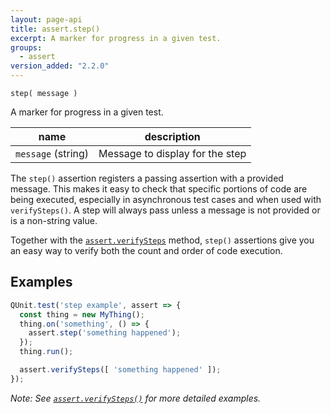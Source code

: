 ```yaml
---
layout: page-api
title: assert.step()
excerpt: A marker for progress in a given test.
groups:
  - assert
version_added: "2.2.0"
---
```


`step( message )`

A marker for progress in a given test.

| name | description |
|------|-------------|
| `message` (string) | Message to display for the step |

The `step()` assertion registers a passing assertion with a provided message. This makes it easy to check that specific portions of code are being executed, especially in asynchronous test cases and when used with `verifySteps()`. A step will always pass unless a message is not provided or is a non-string value.

Together with the [`assert.verifySteps`](./verifySteps.md) method, `step()` assertions give you an easy way to verify both the count and order of code execution.

## Examples

```js
QUnit.test('step example', assert => {
  const thing = new MyThing();
  thing.on('something', () => {
    assert.step('something happened');
  });
  thing.run();

  assert.verifySteps([ 'something happened' ]);
});
```

_Note: See [`assert.verifySteps()`](./verifySteps.md) for more detailed examples._
